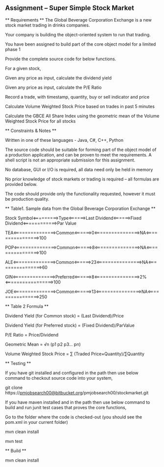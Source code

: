 
## Assignment – Super Simple Stock Market 

** Requirements **
The Global Beverage Corporation Exchange is a new stock market trading in drinks companies. 

Your company is building the object-oriented system to run that trading.  

You have been assigned to build part of the core object model for a limited phase 1 

Provide the complete source code for below functions.

For a given stock,  

Given any price as input, calculate the dividend yield 

Given any price as input,  calculate the P/E Ratio 

Record a trade, with timestamp, quantity, buy or sell indicator and price 

Calculate Volume Weighted Stock Price based on trades in past  5 minutes 

Calculate the GBCE All Share Index using the geometric mean of the Volume Weighted Stock Price for all stocks 


** Constraints & Notes  **

Written in one of these languages - Java, C#, C++, Python 

The source code should be suitable for forming part of the object model of a production application, and can be proven to meet the requirements. A shell script is not an appropriate submission for this assignment.  

No database, GUI or I/O is required, all data need only be held in memory 

No prior knowledge of stock markets or trading is required – all formulas are provided below. 

The code should provide only the functionality requested, however it must be production quality. 

** Table1. Sample data from the Global Beverage Corporation Exchange **

Stock Symbol<=========>Type<======>Last Dividend<======>Fixed Dividend<============>Par Value

TEA<===============>Common<======>0<================>NA<================>100 

POP<===============>Common<======>8<================>NA<================>100 

ALE<===============>Common<======>23<================>NA<================>60

GIN<===============>Preferred<======>8<================>2%<=================>100

JOE<===============>Common<======>13<================>NA<================>250


** Table 2 Formula **

Dividend Yield (for Common stock) = (Last Dividend)/Price  	

Dividend Yield (for Preferred stock) = (Fixed Dividend)/ParValue

P/E Ratio	= Price/Dividend

Geometric Mean = √n (p1 p2 p3… pn)

Volume Weighted Stock Price = 	∑ (Traded Price×Quantity)/∑Quantity


** Testing **

If you have git installed and configured in the path then use below command to checkout source code into your system,

git clone https://pmjobsearch00@bitbucket.org/pmjobsearch00/stockmarket.git

If you have maven installed and in the path then use below command to build and run junit test cases that proves the core functions,

Go to the folder where the code is checked-out (you should see the pom.xml in your current folder)

mvn clean install

mvn test

** Build **

mvn clean install


